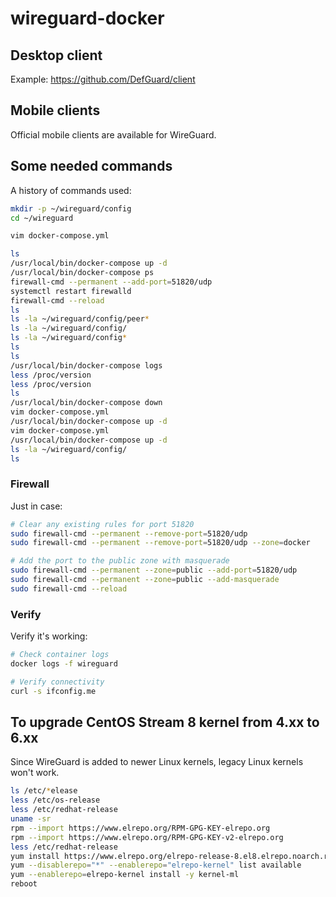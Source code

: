 # wireguard-docker

## Desktop client

Example: https://github.com/DefGuard/client

## Mobile clients

Official mobile clients are available for WireGuard.

## Some needed commands

A history of commands used:

```bash
mkdir -p ~/wireguard/config
cd ~/wireguard

vim docker-compose.yml

ls
/usr/local/bin/docker-compose up -d
/usr/local/bin/docker-compose ps
firewall-cmd --permanent --add-port=51820/udp
systemctl restart firewalld
firewall-cmd --reload
ls
ls -la ~/wireguard/config/peer*
ls -la ~/wireguard/config/
ls -la ~/wireguard/config*
ls
ls
/usr/local/bin/docker-compose logs
less /proc/version 
less /proc/version 
ls
/usr/local/bin/docker-compose down
vim docker-compose.yml 
/usr/local/bin/docker-compose up -d
vim docker-compose.yml 
/usr/local/bin/docker-compose up -d
ls -la ~/wireguard/config/
ls
```

### Firewall

Just in case:

```bash
# Clear any existing rules for port 51820
sudo firewall-cmd --permanent --remove-port=51820/udp
sudo firewall-cmd --permanent --remove-port=51820/udp --zone=docker

# Add the port to the public zone with masquerade
sudo firewall-cmd --permanent --zone=public --add-port=51820/udp
sudo firewall-cmd --permanent --zone=public --add-masquerade
sudo firewall-cmd --reload
```

### Verify

Verify it's working:

```bash
# Check container logs
docker logs -f wireguard

# Verify connectivity
curl -s ifconfig.me
```

## To upgrade CentOS Stream 8 kernel from 4.xx to 6.xx

Since WireGuard is added to newer Linux kernels, legacy Linux kernels won't work.

```bash
ls /etc/*elease
less /etc/os-release 
less /etc/redhat-release 
uname -sr
rpm --import https://www.elrepo.org/RPM-GPG-KEY-elrepo.org
rpm --import https://www.elrepo.org/RPM-GPG-KEY-v2-elrepo.org
less /etc/redhat-release 
yum install https://www.elrepo.org/elrepo-release-8.el8.elrepo.noarch.rpm
yum --disablerepo="*" --enablerepo="elrepo-kernel" list available
yum --enablerepo=elrepo-kernel install -y kernel-ml
reboot
```

